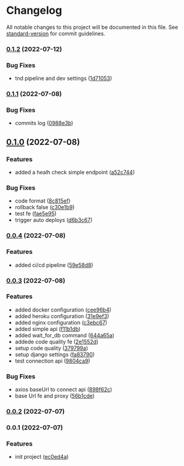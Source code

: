 # Changelog

All notable changes to this project will be documented in this file. See [standard-version](https://github.com/conventional-changelog/standard-version) for commit guidelines.

### [0.1.2](https://github.com/Recedivies/django-react-template/compare/v0.1.1...v0.1.2) (2022-07-12)


### Bug Fixes

* tnd pipeline and dev settings ([1d71053](https://github.com/Recedivies/django-react-template/commit/1d71053e9da2afa82203d8a87efa616af4f447d6))

### [0.1.1](https://github.com/Recedivies/django-react-template/compare/v0.1.0...v0.1.1) (2022-07-08)


### Bug Fixes

* commits log ([0988e3b](https://github.com/Recedivies/django-react-template/commit/0988e3bd76ece41bd808bbb308642070ab326528))

## [0.1.0](https://github.com/Recedivies/django-react-template/compare/v0.0.4...v0.1.0) (2022-07-08)


### Features

* added a healh check simple endpoint ([a52c744](https://github.com/Recedivies/django-react-template/commit/a52c744f9411684bd9e854206c1ef1de9d58aa4d))


### Bug Fixes

* code format ([8c815ef](https://github.com/Recedivies/django-react-template/commit/8c815ef587c7692f5b01639aac55d7de49f098ea))
* rollback false ([c30e1b9](https://github.com/Recedivies/django-react-template/commit/c30e1b9b4243a6dcd1987d4b889b18f2780b6615))
* test fe ([fae5e95](https://github.com/Recedivies/django-react-template/commit/fae5e9509cced6deb206e4cdf61b46bff3d6124a))
* trigger auto deploys ([d6b3c67](https://github.com/Recedivies/django-react-template/commit/d6b3c67d6665a4d4c7ddd0cc2938c8fa2af8e674))

### [0.0.4](https://github.com/Recedivies/django-react-template/compare/v0.0.3...v0.0.4) (2022-07-08)


### Features

* added ci/cd pipeline ([59e58d8](https://github.com/Recedivies/django-react-template/commit/59e58d8bcc9c091f6f1b5a5e5e59550cf0f65426))

### [0.0.3](https://github.com/Recedivies/django-react-template/compare/v0.0.2...v0.0.3) (2022-07-08)


### Features

* added docker configuration ([cee96b4](https://github.com/Recedivies/django-react-template/commit/cee96b4e968cc7c6cfc280edecb4d60d979ce0b7))
* added heroku configuration ([31e9ef3](https://github.com/Recedivies/django-react-template/commit/31e9ef3a3bcf570d8b1a1ccf6e3d90be6027a77d))
* added nginx configuration ([c3ebc67](https://github.com/Recedivies/django-react-template/commit/c3ebc67a469df8b7cbbd4c1af659dfe18c7502a2))
* added simple api ([f11b1db](https://github.com/Recedivies/django-react-template/commit/f11b1db13cba4eeb55b72d1c442a54869844caee))
* added wait_for_db command ([644a65a](https://github.com/Recedivies/django-react-template/commit/644a65ab332639572310a553b9e57c6fba9726ed))
* addede code quality fe ([2e1552d](https://github.com/Recedivies/django-react-template/commit/2e1552da616c9b1652164c2b3da1d5ed940b3dd1))
* setup code quality ([379799a](https://github.com/Recedivies/django-react-template/commit/379799a285b000ef6819e3b0058f01138d62facf))
* setup django settings ([fa83790](https://github.com/Recedivies/django-react-template/commit/fa83790282eb7282b22ade25f477350abd687e31))
* test connection api ([9804ca9](https://github.com/Recedivies/django-react-template/commit/9804ca9cf25ecbfb7a893bde6bb32241004396eb))


### Bug Fixes

* axios baseUrl to connect api ([898f62c](https://github.com/Recedivies/django-react-template/commit/898f62c89115a467ea413dff23beb475653cae8d))
* base Url fe and proxy ([56b1cde](https://github.com/Recedivies/django-react-template/commit/56b1cdeaa340ba3b17d19764d6f34f38f215931c))

### [0.0.2](https://github.com/Recedivies/django-react-template/compare/v0.0.1...v0.0.2) (2022-07-07)

### 0.0.1 (2022-07-07)


### Features

* init project ([ec0ed4a](https://github.com/Recedivies/django-react-template/commit/ec0ed4a0fe9af1d4817b1ed2aedae671bcd80182))
